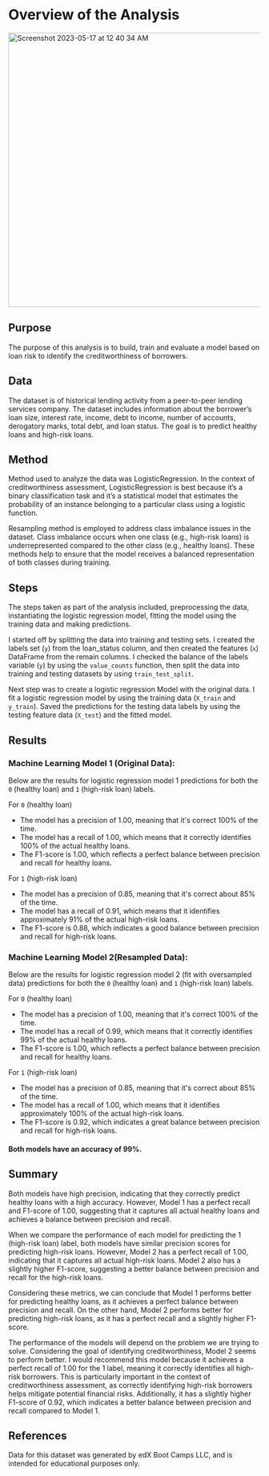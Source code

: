 
# Overview of the Analysis

<img width="547" alt="Screenshot 2023-05-17 at 12 40 34 AM" src="https://github.com/michelleowino/credit-risk-classification/assets/119654958/6dd87cd8-3ed9-4e32-a4f5-c7fed352d504">

## Purpose
The purpose of this analysis is to build, train and evaluate a model based on loan risk to identify the creditworthiness of borrowers.

## Data
The dataset is of historical lending activity from a peer-to-peer lending services company. The dataset includes information about the borrower’s loan size, interest rate, income, debt to income, number of accounts, derogatory marks, total debt, and loan status. The goal is to predict healthy loans and high-risk loans. 

## Method
Method used to analyze the data was LogisticRegression. In the context of creditworthiness assessment, LogisticRegression is best because it’s a binary classification task and it’s a statistical model that estimates the probability of an instance belonging to a particular class using a logistic function.

Resampling method is employed to address class imbalance issues in the dataset. Class imbalance occurs when one class (e.g., high-risk loans) is underrepresented compared to the other class (e.g., healthy loans). These methods help to ensure that the model receives a balanced representation of both classes during training.

## Steps
The steps taken as part of the analysis included, preprocessing the data, instantiating the logistic regression model, fitting the model using the training data and making predictions. 

I started off by splitting the data into training and testing sets. I created the labels set (`y`) from the loan_status column, and then created the features (`x`) DataFrame from the remain columns. I checked the balance of the labels variable (`y`) by using the `value_counts` function, then split the data into training and testing datasets by using `train_test_split`. 

Next step was to create a logistic regression Model with the original data. I fit a logistic regression model by using the training data (`X_train` and `y_train`). Saved the predictions for the testing data labels by using the testing feature data (`X_test`) and the fitted model.

## Results

### Machine Learning Model 1 (Original Data):

Below are the results for logistic regression model 1 predictions for both the `0` (healthy loan) and `1` (high-risk loan) labels. 

For `0` (healthy loan)
-	The model has a precision of 1.00, meaning that it's correct 100% of the time. 
-	The model has a recall of 1.00, which means that it correctly identifies 100% of the actual healthy loans. 
-	The F1-score is 1.00, which reflects a perfect balance between precision and recall for healthy loans.                                                                                     

For `1` (high-risk loan)
-	The model has a precision of 0.85, meaning that it's correct about 85% of the time. 
-	The model has a recall of 0.91, which means that it identifies approximately 91% of the actual high-risk loans. 
-	The F1-score is 0.88, which indicates a good balance between precision and recall for high-risk loans.


### Machine Learning Model 2(Resampled Data):
 
Below are the results for logistic regression model 2 (fit with oversampled data) predictions for both the `0` (healthy loan) and `1` (high-risk loan) labels. 

For `0` (healthy loan)
-	The model has a precision of 1.00, meaning that it's correct 100% of the time. 
-	The model has a recall of 0.99, which means that it correctly identifies 99% of the actual healthy loans. 
-	The F1-score is 1.00, which reflects a perfect balance between precision and recall for healthy loans. 

For `1` (high-risk loan)
-	The model has a precision of 0.85, meaning that it's correct about 85% of the time. 
-	The model has a recall of 1.00, which means that it identifies approximately 100% of the actual high-risk loans. 
-	The F1-score is 0.92, which indicates a great balance between precision and recall for high-risk loans.

#### Both models have an accuracy of 99%. 

## Summary

Both models have high precision, indicating that they correctly predict healthy loans with a high accuracy. However, Model 1 has a perfect recall and F1-score of 1.00, suggesting that it captures all actual healthy loans and achieves a balance between precision and recall.

When we compare the performance of each model for predicting the 1 (high-risk loan) label, both models have similar precision scores for predicting high-risk loans. However, Model 2 has a perfect recall of 1.00, indicating that it captures all actual high-risk loans. Model 2 also has a slightly higher F1-score, suggesting a better balance between precision and recall for the high-risk loans.

Considering these metrics, we can conclude that Model 1 performs better for predicting healthy loans, as it achieves a perfect balance between precision and recall. On the other hand, Model 2 performs better for predicting high-risk loans, as it has a perfect recall and a slightly higher F1-score.

The performance of the models will depend on the problem we are trying to solve. Considering the goal of identifying creditworthiness, Model 2 seems to perform better. I would recommend this model because it achieves a perfect recall of 1.00 for the 1 label, meaning it correctly identifies all high-risk borrowers. This is particularly important in the context of creditworthiness assessment, as correctly identifying high-risk borrowers helps mitigate potential financial risks. Additionally, it has a slightly higher F1-score of 0.92, which indicates a better balance between precision and recall compared to Model 1.

## References
Data for this dataset was generated by edX Boot Camps LLC, and is intended for educational purposes only.
